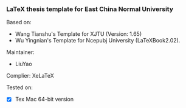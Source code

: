 ### LaTeX thesis template for East China Normal University
Based on:
 
* Wang Tianshu's Template for XJTU (Version: 1.65) 
* Wu Yingnian's Template for Ncepubj University (LaTeXBook2.02).

Maintainer: 

* LiuYao

Complier:  XeLaTeX

Tested on:

* [X] Tex Mac 64-bit version
